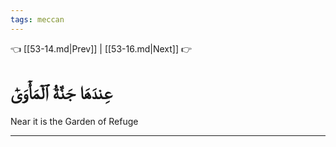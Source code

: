 ```yaml
---
tags: meccan
---
```


👈 [[53-14.md|Prev]] | [[53-16.md|Next]] 👉

# عِندَهَا جَنَّةُ ٱلۡمَأۡوَىٰٓ

Near it is the Garden of Refuge

---


